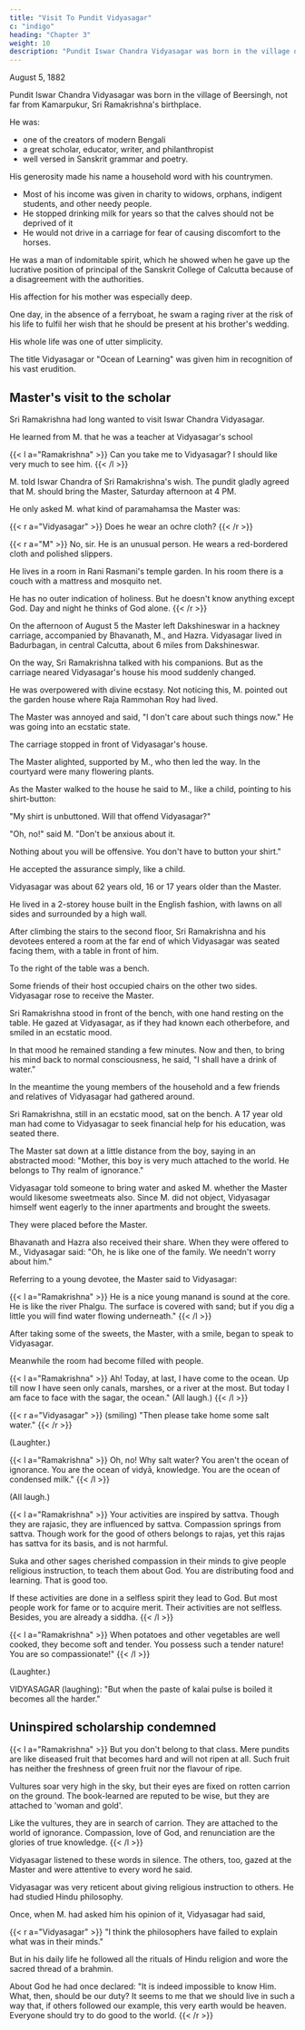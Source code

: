 ```yaml
---
title: "Visit To Pundit Vidyasagar"
c: "indigo"
heading: "Chapter 3"
weight: 10
description: "Pundit Iswar Chandra Vidyasagar was born in the village of Beersingh"
---
```



August 5, 1882

Pundit Iswar Chandra Vidyasagar was born in the village of Beersingh, not far from Kamarpukur, Sri Ramakrishna's birthplace. 

He was:
- one of the creators of modern Bengali
- a great scholar, educator, writer, and philanthropist
- well versed in Sanskrit grammar and poetry. 

His generosity made his name a household word with his countrymen.
- Most of his income was given in charity to widows, orphans, indigent students, and other needy people. 
- He stopped drinking milk for years so that the calves should not be deprived of it
- He would not drive in a carriage for fear of causing discomfort to the horses. 

He was a man of indomitable spirit, which he showed when he gave up the lucrative position of principal of the Sanskrit College of Calcutta because of a disagreement with the authorities. 

His affection for his mother was especially deep. 

One day, in the absence of a ferryboat, he swam a raging river at the risk of his life to fulfil her wish that he should be present at his brother's wedding. 

His whole life was one of utter simplicity. 

The title Vidyasagar or "Ocean of Learning" was given him in recognition of his vast erudition.


## Master's visit to the scholar 

Sri Ramakrishna had long wanted to visit Iswar Chandra Vidyasagar. 

He learned from M. that he was a teacher at Vidyasagar's school


{{< l a="Ramakrishna" >}}
Can you take me to Vidyasagar? I should like very much to see him.
{{< /l >}}


M. told Iswar Chandra of Sri Ramakrishna's wish. The pundit gladly agreed that M. should bring the Master, Saturday afternoon at 4 PM. 

He only asked M. what kind of paramahamsa the Master was:

{{< r a="Vidyasagar" >}}
Does he wear an ochre cloth?
{{< /r >}}

{{< r a="M" >}}
No, sir. He is an unusual person. He wears a red-bordered cloth and polished slippers. 

He lives in a room in Rani Rasmani's temple garden. In his room there is a couch with a mattress and mosquito net. 

He has no outer indication of holiness. But he doesn't know anything except God.  Day and night he thinks of God alone.
{{< /r >}}


On the afternoon of August 5 the Master left Dakshineswar in a hackney carriage, accompanied by Bhavanath, M., and Hazra. Vidyasagar lived in Badurbagan, in central Calcutta, about 6 miles from Dakshineswar. 

On the way, Sri Ramakrishna talked with his companions. But as the carriage neared Vidyasagar's house his mood suddenly changed. 

He was overpowered with divine ecstasy. Not noticing this, M. pointed out the garden house where Raja Rammohan Roy had lived. 

The Master was annoyed and said, "I don't care about such things now." He was going into an ecstatic state.

The carriage stopped in front of Vidyasagar's house. 

The Master alighted, supported by M., who then led the way. In the courtyard were many flowering plants. 

As the Master walked to the house he said to M., like a child, pointing to his shirt-button: 


"My shirt is unbuttoned. Will that offend Vidyasagar?" 

"Oh, no!" said M. "Don't be anxious about it. 

Nothing about you will be offensive. You don't have to button your shirt." 

He accepted the assurance simply, like a child.


Vidyasagar was about 62 years old, 16 or 17 years older than the Master. 

He lived in a 2-storey house built in the English fashion, with lawns on all sides and surrounded by a high wall. 

After climbing the stairs to the second floor, Sri Ramakrishna and his devotees entered a room at the far end of which Vidyasagar was seated facing them, with a table in front of him. 

To the right of the table was a bench. 

Some friends of their host occupied chairs on the other two sides. Vidyasagar rose to receive the Master. 

Sri Ramakrishna stood in front of the bench, with one hand resting on the table. He gazed at Vidyasagar, as if they had known each otherbefore, and smiled in an ecstatic mood. 

In that mood he remained standing a few minutes. Now and then, to bring his mind back to normal consciousness, he said, "I shall have a drink of water."

In the meantime the young members of the household and a few friends and relatives of Vidyasagar had gathered around. 

Sri Ramakrishna, still in an ecstatic mood, sat on the bench. A 17 year old man had come to Vidyasagar to seek financial help for his education, was seated there. 

The Master sat down at a little distance from the boy, saying in an abstracted mood: "Mother, this boy is very much attached to the world. He belongs to Thy realm of ignorance."

Vidyasagar told someone to bring water and asked M. whether the Master would likesome sweetmeats also. Since M. did not object, Vidyasagar himself went eagerly to the inner apartments and brought the sweets. 

They were placed before the Master.

Bhavanath and Hazra also received their share. When they were offered to M., Vidyasagar said: "Oh, he is like one of the family. We needn't worry about him."

Referring to a young devotee, the Master said to Vidyasagar: 

{{< l a="Ramakrishna" >}}
He is a nice young manand is sound at the core. He is like the river Phalgu. The surface is covered with sand; but if you dig a little you will find water flowing underneath."
{{< /l >}}

After taking some of the sweets, the Master, with a smile, began to speak to Vidyasagar. 

Meanwhile the room had become filled with people. 

{{< l a="Ramakrishna" >}}
Ah! Today, at last, I have come to the ocean. Up till now I have seen only canals, marshes, or a river at the most. But today I am face to face with the sagar, the ocean." (All laugh.)
{{< /l >}}

{{< r a="Vidyasagar" >}}
(smiling) "Then please take home some salt water." 
{{< /r >}}

(Laughter.)

{{< l a="Ramakrishna" >}}
Oh, no! Why salt water? You aren't the ocean of ignorance. You are the ocean of vidyā, knowledge. You are the ocean of condensed milk." 
{{< /l >}}

(All laugh.)


{{< l a="Ramakrishna" >}}
Your activities are inspired by sattva. Though they are rajasic, they are influenced by sattva. Compassion springs from
sattva. Though work for the good of others belongs to rajas, yet this rajas has sattva for its basis, and is not harmful. 

Suka and other sages cherished compassion in their minds to give people religious instruction, to teach them about God. You are distributing food and learning. That is good too. 

If these activities are done in a selfless spirit they lead to God. But most people work for fame or to acquire merit. Their activities are not selfless. Besides, you are already a siddha.
{{< /l >}}


{{< l a="Ramakrishna" >}}
When potatoes and other vegetables are well cooked, they become soft and tender. You possess such a tender nature! You are so compassionate!"
{{< /l >}}

(Laughter.)


VIDYASAGAR (laughing): "But when the paste of kalai pulse is boiled it becomes all the
harder."


## Uninspired scholarship condemned


{{< l a="Ramakrishna" >}}
But you don't belong to that class. Mere pundits are like diseased fruit that becomes hard and will not ripen at all. Such fruit has neither the freshness of green fruit nor the flavour of ripe. 

Vultures soar very high in the sky, but their eyes are fixed on rotten carrion on the ground. The book-learned are reputed to be wise, but they are attached to 'woman and gold'. 

Like the vultures, they are in search of carrion. They are attached to the world of ignorance. Compassion, love of God, and renunciation are the glories of true knowledge.
{{< /l >}}


Vidyasagar listened to these words in silence. The others, too, gazed at the Master and were attentive to every word he said.

Vidyasagar was very reticent about giving religious instruction to others. He had studied Hindu philosophy. 

Once, when M. had asked him his opinion of it, Vidyasagar had said,


{{< r a="Vidyasagar" >}}
"I think the philosophers have failed to explain what was in their minds." 

But in his daily life he followed all the rituals of Hindu religion and wore the sacred thread of a brahmin.

About God he had once declared: "It is indeed impossible to know Him. What, then, should be our duty? It seems to me that we should live in such a way that, if others followed our example, this very earth would be heaven. Everyone should try to do good to the world.
{{< /r >}}